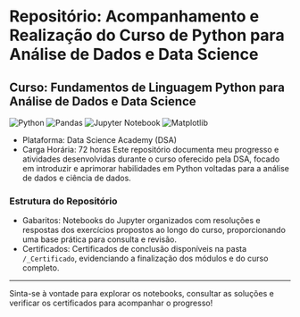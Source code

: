 # Repositório: Acompanhamento e Realização do Curso de Python para Análise de Dados e Data Science
## Curso: Fundamentos de Linguagem Python para Análise de Dados e Data Science

![Python](https://img.shields.io/badge/Python-3776AB?style=for-the-badge&logo=python&logoColor=white)
![Pandas](https://img.shields.io/badge/Pandas-150458?style=for-the-badge&logo=pandas&logoColor=white)
![Jupyter Notebook](https://img.shields.io/badge/Jupyter%20Notebook-F37626?style=for-the-badge&logo=jupyter&logoColor=white)
![Matplotlib](https://img.shields.io/badge/Matplotlib-11557c?style=for-the-badge&logo=matplotlib&logoColor=white)

- Plataforma: Data Science Academy (DSA)
- Carga Horária: 72 horas
Este repositório documenta meu progresso e atividades desenvolvidas durante o curso oferecido pela DSA, focado em introduzir e aprimorar habilidades em Python voltadas para a análise de dados e ciência de dados.

### Estrutura do Repositório
- Gabaritos: Notebooks do Jupyter organizados com resoluções e respostas dos exercícios propostos ao longo do curso, proporcionando uma base prática para consulta e revisão.
- Certificados: Certificados de conclusão disponíveis na pasta <code>/_Certificado</code>, evidenciando a finalização dos módulos e do curso completo.

<hr>

Sinta-se à vontade para explorar os notebooks, consultar as soluções e verificar os certificados para acompanhar o progresso!
